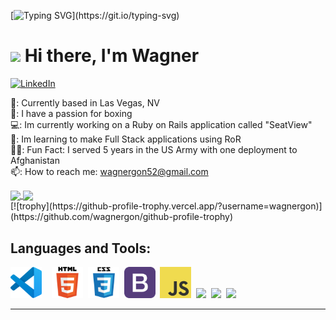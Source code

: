 [![Typing SVG](https://readme-typing-svg.herokuapp.com?font=Courier+new&color=%23808080&size=40&width=800&duration=6969&lines=Welcome+to+my+profile!)](https://git.io/typing-svg)
# <img src="https://raw.githubusercontent.com/iampavangandhi/iampavangandhi/master/gifs/Hi.gif" width="30px"> Hi there, I'm Wagner 
[![LinkedIn](https://img.shields.io/badge/LinkedIn-0077B5?style=for-the-badge&logo=linkedin&logoColor=white)](https://www.linkedin.com/in/wagnergon/)

📍: Currently based in Las Vegas, NV </br>
🥊: I have a passion for boxing</br>
💻: Im currently working on a Ruby on Rails application called "SeatView"</br>
🧠: Im learning to make Full Stack applications using RoR</br>
🧍‍♂️: Fun Fact: I served 5 years in the US Army with one deployment to Afghanistan</br>
📫: How to reach me: <a href="mailto:wagnergon52@gmail.com">wagnergon52@gmail.com</a>


<a href="https://github.com/wagnergon">
  <img height=200 align="center" src="https://github-readme-stats.vercel.app/api?username=wagnergon&show_icons=true" />
</a>
<a href="https://github.com/wagnergon">
  <img height=200 align="center" src="https://github-readme-stats.vercel.app/api/top-langs?username=wagnergon&show_icons=true&layout=compact&langs_count=8&card_width=320" />
</a>
</br>
[![trophy](https://github-profile-trophy.vercel.app/?username=wagnergon)](https://github.com/wagnergon/github-profile-trophy)



## Languages and Tools:
<div>
  <img width=50px src="https://raw.githubusercontent.com/github/explore/80688e429a7d4ef2fca1e82350fe8e3517d3494d/topics/visual-studio-code/visual-studio-code.png">&nbsp;&nbsp;&nbsp;
  <img width=50px src="https://raw.githubusercontent.com/github/explore/80688e429a7d4ef2fca1e82350fe8e3517d3494d/topics/html/html.png">&nbsp;
  <img width=50px src="https://raw.githubusercontent.com/github/explore/80688e429a7d4ef2fca1e82350fe8e3517d3494d/topics/css/css.png">&nbsp;
  <img width=50px src="https://raw.githubusercontent.com/github/explore/80688e429a7d4ef2fca1e82350fe8e3517d3494d/topics/bootstrap/bootstrap.png">&nbsp;
  <img width=50px src="https://raw.githubusercontent.com/github/explore/80688e429a7d4ef2fca1e82350fe8e3517d3494d/topics/javascript/javascript.png">&nbsp;
  <img width=50px src="https://raw.githubusercontent.com/jmnote/z-icons/master/svg/csharp.svg">&nbsp;
  <img width=50px src="https://raw.githubusercontent.com/jmnote/z-icons/master/svg/git.svg">&nbsp;
  <img width=50px src="https://raw.githubusercontent.com/jmnote/z-icons/master/svg/ruby.svg">&nbsp;


</br>




---


<!--
**Wagnergon/wagnergon** is a ✨ _special_ ✨ repository because its `README.md` (this file) appears on your GitHub profile.

Here are some ideas to get you started:

- 🔭 I’m currently working on ...
- 🌱 I’m currently learning ...
- 👯 I’m looking to collaborate on ...
- 🤔 I’m looking for help with ...
- 💬 Ask me about ...
- 📫 How to reach me: ...
- 😄 Pronouns: ...
- ⚡ Fun fact: ...
-->
